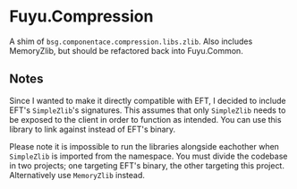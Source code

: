 # Fuyu.Compression

A shim of `bsg.componentace.compression.libs.zlib`.
Also includes MemoryZlib, but should be refactored back into Fuyu.Common.

## Notes

Since I wanted to make it directly compatible with EFT, I decided to include
EFT's `SimpleZlib`'s signatures. This assumes that only `SimpleZlib` needs to
be exposed to the client in order to function as intended. You can use this
library to link against instead of EFT's binary.

Please note it is impossible to run the libraries alongside eachother when
`SimpleZlib` is imported from the namespace. You must divide the codebase in
two projects; one targeting EFT's binary, the other targeting this project.
Alternatively use `MemoryZlib` instead.
